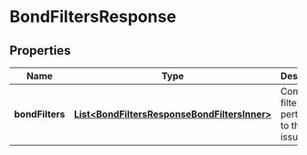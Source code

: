 

# BondFiltersResponse


## Properties

| Name | Type | Description | Notes |
|------------ | ------------- | ------------- | -------------|
|**bondFilters** | [**List&lt;BondFiltersResponseBondFiltersInner&gt;**](BondFiltersResponseBondFiltersInner.md) | Contains all filters pertaining to the given issuerId |  [optional] |



